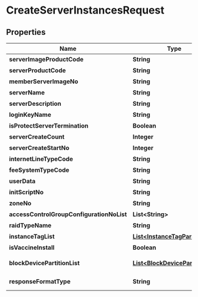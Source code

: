 
# CreateServerInstancesRequest

## Properties
Name | Type | Description | Notes
------------ | ------------- | ------------- | -------------
**serverImageProductCode** | **String** | 서버이미지상품코드 |  [optional]
**serverProductCode** | **String** | 서버상품코드 |  [optional]
**memberServerImageNo** | **String** | 회원서버이미지번호 |  [optional]
**serverName** | **String** | 서버명 |  [optional]
**serverDescription** | **String** | 서버설명 |  [optional]
**loginKeyName** | **String** | 로그인키명 |  [optional]
**isProtectServerTermination** | **Boolean** | 반납보호여부 |  [optional]
**serverCreateCount** | **Integer** | 서버생성갯수 |  [optional]
**serverCreateStartNo** | **Integer** | 서버생성시작번호 |  [optional]
**internetLineTypeCode** | **String** | 인터넷라인구분코드 |  [optional]
**feeSystemTypeCode** | **String** | 요금제구분코드 |  [optional]
**userData** | **String** | 사용자데이터 |  [optional]
**initScriptNo** | **String** | 초기화스크립트번호 |  [optional]
**zoneNo** | **String** | ZONE번호 |  [optional]
**accessControlGroupConfigurationNoList** | **List&lt;String&gt;** | ACG설정번호리스트 |  [optional]
**raidTypeName** | **String** | RAID구분이름 |  [optional]
**instanceTagList** | [**List&lt;InstanceTagParameter&gt;**](InstanceTagParameter.md) | 인스턴스태그리스트 |  [optional]
**isVaccineInstall** | **Boolean** | 백신설치여부 |  [optional]
**blockDevicePartitionList** | [**List&lt;BlockDevicePartition&gt;**](BlockDevicePartition.md) | 블록디바이스파티션리스트 |  [optional]
**responseFormatType** | **String** | responseFormatType {json, xml} |  [optional]



